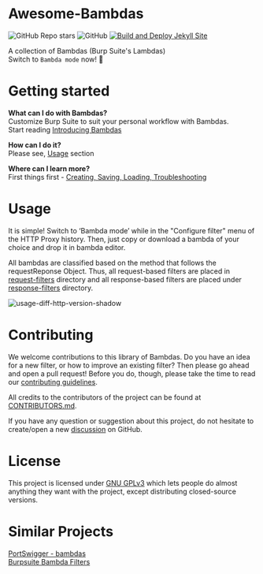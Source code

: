 # Awesome-Bambdas
![GitHub Repo stars](https://img.shields.io/github/stars/254Labs/awesome-bambdas) ![GitHub](https://img.shields.io/github/license/254Labs/awesome-bambdas)
[![Build and Deploy Jekyll Site](https://github.com/254Labs/awesome-bambdas/actions/workflows/gh-pages.yml/badge.svg)](https://github.com/254Labs/awesome-bambdas/actions/workflows/gh-pages.yml)

A collection of Bambdas (Burp Suite's Lambdas) <br/>
Switch to `Bambda mode` now! 🤖

# Getting started

**What can I do with Bambdas?** <br/>
Customize Burp Suite to suit your personal workflow with Bambdas. <br/>
Start reading [Introducing Bambdas](https://portswigger.net/blog/introducing-bambdas) <br/>

**How can I do it?** <br/>
Please see, [Usage](#usage) section

**Where can I learn more?** <br/>
First things first - [Creating, Saving, Loading, Troubleshooting](https://portswigger.net/burp/documentation/desktop/tools/proxy/http-history/bambdas)

# Usage
It is simple! 
Switch to ‘Bambda mode’ while in the "Configure filter" menu of the HTTP Proxy history. Then, just copy or download a bambda of your choice and drop it in bambda editor.

All bambdas are classified based on the method that follows the requestReponse Object. Thus, all request-based filters are placed in [request-filters](/request-filters) directory and all response-based filters are placed under [response-filters](/response-filters) directory.

![usage-diff-http-version-shadow](https://github.com/genuinemoses/bambdas-collection/assets/36628352/d6a6c2ce-d553-42ac-ae67-eb24b9752068)

# Contributing
We welcome contributions to this library of Bambdas. Do you have an idea for a new filter, or how to improve an existing filter? Then please go ahead and open a pull request! Before you do, though, please take the time to read our [contributing guidelines](CONTRIBUTING.md).

All credits to the contributors of the project can be found at [CONTRIBUTORS.md](CONTRIBUTORS.md).

If you have any question or suggestion about this project, do not hesitate to create/open a new [discussion](https://github.com/genuinemoses/awesome-bambdas/discussions) on GitHub.

# License
This project is licensed under [GNU GPLv3](LICENSE) which lets people do almost anything they want with the project, except distributing closed-source versions.

# Similar Projects
[PortSwigger - bambdas](https://github.com/PortSwigger/bambdas) <br/>
[Burpsuite Bambda Filters](https://github.com/prodigysml/burpsuite-bambda-filters)
